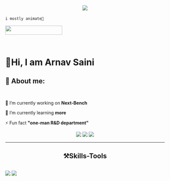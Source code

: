 
<h1 align="center">
    <img src="https://media.giphy.com/media/v1.Y2lkPTc5MGI3NjExeHBxenl1a2oyaW82cmdhM2w5azB3ZWJjd2RnNDMwa2poczF1bDBhaCZlcD12MV9naWZzX3NlYXJjaCZjdD1n/3oxHQr6r2x0GqGnois/giphy.gif" />
</h1>

```markdown
i mostly animate🙂
```

<p align="left"> 
 <img src="https://komarev.com/ghpvc/?username=Arnav-SAI&style=for-the-badge&color=blue" width="180px" height="29.4px"></p>

<br>
<div id="toc">
  <ul align="left" style="list-style: black">
    <summary>

<h1>👋Hi, I am Arnav Saini</h1>

<p align="left">
<h2 align="left"><b>🫥 About me:</b></h2>
<br/>

<div align="left">
 
 🔭 I’m currently working on **[Next-Bench](https://github.com/sonamii/next-bench)**
 
 🌱 I’m currently learning **more**
 
⚡ Fun fact **"one-man R&D department"**

 </div>
 
<div align="center"> 
  <a href="arnavsaini114@gmail.com">
    <img src="https://img.shields.io/badge/Gmail-333333?style=for-the-badge&logo=gmail&logoColor=red" />
  </a>
  <a href="https://linkedin.com/in/arnavsaini114" target="_blank">
    <img src="https://img.shields.io/badge/LinkedIn-0077B5?style=for-the-badge&logo=linkedin&logoColor=white" target="_blank" />
  </a>
  <a href="https://arnavsaini.vercel.app" target="_blank">
     <img src="https://img.shields.io/badge/Portfolio-FF5722?style=for-the-badge&logo=todoist&logoColor=white" target="_blank" />
  </a>
</div>

 <hr/>
 
<h2 align="center">⚒️Skills-Tools </h2>
<br/>
<div align="left">
    <img src="https://skillicons.dev/icons?i=react,html,css,vscode,github,figma,git,blender" />
    <img src="https://skillicons.dev/icons?i=python,javascript,firebase,c,cpp,java,robloxstudio,discord,bsd" /><br>
</div>

<br/>
